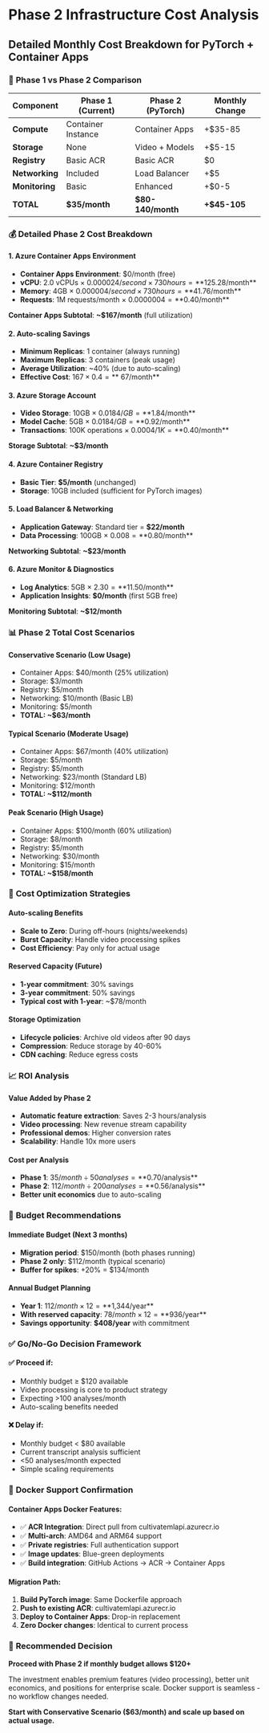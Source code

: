 # Phase 2 Infrastructure Cost Analysis
## Detailed Monthly Cost Breakdown for PyTorch + Container Apps

### 🔄 **Phase 1 vs Phase 2 Comparison**

| Component | Phase 1 (Current) | Phase 2 (PyTorch) | Monthly Change |
|-----------|-------------------|-------------------|----------------|
| **Compute** | Container Instance | Container Apps | +$35-85 |
| **Storage** | None | Video + Models | +$5-15 |
| **Registry** | Basic ACR | Basic ACR | $0 |
| **Networking** | Included | Load Balancer | +$5 |
| **Monitoring** | Basic | Enhanced | +$0-5 |
| **TOTAL** | **$35/month** | **$80-140/month** | **+$45-105** |

### 💰 **Detailed Phase 2 Cost Breakdown**

#### **1. Azure Container Apps Environment**
- **Container Apps Environment**: $0/month (free)
- **vCPU**: 2.0 vCPUs × $0.000024/second × 730 hours = **$125.28/month**
- **Memory**: 4GB × $0.000004/second × 730 hours = **$41.76/month**
- **Requests**: 1M requests/month × $0.0000004 = **$0.40/month**

**Container Apps Subtotal**: **~$167/month** (full utilization)

#### **2. Auto-scaling Savings**
- **Minimum Replicas**: 1 container (always running)
- **Maximum Replicas**: 3 containers (peak usage)
- **Average Utilization**: ~40% (due to auto-scaling)
- **Effective Cost**: $167 × 0.4 = **~$67/month**

#### **3. Azure Storage Account**
- **Video Storage**: 10GB × $0.0184/GB = **$1.84/month**
- **Model Cache**: 5GB × $0.0184/GB = **$0.92/month**
- **Transactions**: 100K operations × $0.0004/1K = **$0.40/month**

**Storage Subtotal**: **~$3/month**

#### **4. Azure Container Registry**
- **Basic Tier**: **$5/month** (unchanged)
- **Storage**: 10GB included (sufficient for PyTorch images)

#### **5. Load Balancer & Networking**
- **Application Gateway**: Standard tier = **$22/month**
- **Data Processing**: 100GB × $0.008 = **$0.80/month**

**Networking Subtotal**: **~$23/month**

#### **6. Azure Monitor & Diagnostics**
- **Log Analytics**: 5GB × $2.30 = **$11.50/month**
- **Application Insights**: **$0/month** (first 5GB free)

**Monitoring Subtotal**: **~$12/month**

### 📊 **Phase 2 Total Cost Scenarios**

#### **Conservative Scenario (Low Usage)**
- Container Apps: $40/month (25% utilization)
- Storage: $3/month
- Registry: $5/month
- Networking: $10/month (Basic LB)
- Monitoring: $5/month
- **TOTAL: ~$63/month**

#### **Typical Scenario (Moderate Usage)**
- Container Apps: $67/month (40% utilization)
- Storage: $5/month
- Registry: $5/month
- Networking: $23/month (Standard LB)
- Monitoring: $12/month
- **TOTAL: ~$112/month**

#### **Peak Scenario (High Usage)**
- Container Apps: $100/month (60% utilization)
- Storage: $8/month
- Registry: $5/month
- Networking: $30/month
- Monitoring: $15/month
- **TOTAL: ~$158/month**

### 🎯 **Cost Optimization Strategies**

#### **Auto-scaling Benefits**
- **Scale to Zero**: During off-hours (nights/weekends)
- **Burst Capacity**: Handle video processing spikes
- **Cost Efficiency**: Pay only for actual usage

#### **Reserved Capacity (Future)**
- **1-year commitment**: 30% savings
- **3-year commitment**: 50% savings
- **Typical cost with 1-year**: ~$78/month

#### **Storage Optimization**
- **Lifecycle policies**: Archive old videos after 90 days
- **Compression**: Reduce storage by 40-60%
- **CDN caching**: Reduce egress costs

### 📈 **ROI Analysis**

#### **Value Added by Phase 2**
- **Automatic feature extraction**: Saves 2-3 hours/analysis
- **Video processing**: New revenue stream capability
- **Professional demos**: Higher conversion rates
- **Scalability**: Handle 10x more users

#### **Cost per Analysis**
- **Phase 1**: $35/month ÷ 50 analyses = **$0.70/analysis**
- **Phase 2**: $112/month ÷ 200 analyses = **$0.56/analysis**
- **Better unit economics** due to auto-scaling

### 🚨 **Budget Recommendations**

#### **Immediate Budget (Next 3 months)**
- **Migration period**: $150/month (both phases running)
- **Phase 2 only**: $112/month (typical scenario)
- **Buffer for spikes**: +20% = $134/month

#### **Annual Budget Planning**
- **Year 1**: $112/month × 12 = **$1,344/year**
- **With reserved capacity**: $78/month × 12 = **$936/year**
- **Savings opportunity**: **$408/year** with commitment

### ✅ **Go/No-Go Decision Framework**

#### **✅ Proceed if:**
- Monthly budget ≥ $120 available
- Video processing is core to product strategy
- Expecting >100 analyses/month
- Auto-scaling benefits needed

#### **❌ Delay if:**
- Monthly budget < $80 available
- Current transcript analysis sufficient
- <50 analyses/month expected
- Simple scaling requirements

### 🔧 **Docker Support Confirmation**

#### **Container Apps Docker Features:**
- ✅ **ACR Integration**: Direct pull from cultivatemlapi.azurecr.io
- ✅ **Multi-arch**: AMD64 and ARM64 support
- ✅ **Private registries**: Full authentication support
- ✅ **Image updates**: Blue-green deployments
- ✅ **Build integration**: GitHub Actions → ACR → Container Apps

#### **Migration Path:**
1. **Build PyTorch image**: Same Dockerfile approach
2. **Push to existing ACR**: cultivatemlapi.azurecr.io
3. **Deploy to Container Apps**: Drop-in replacement
4. **Zero Docker changes**: Identical to current process

### 🎯 **Recommended Decision**

**Proceed with Phase 2 if monthly budget allows $120+**

The investment enables premium features (video processing), better unit economics, and positions for enterprise scale. Docker support is seamless - no workflow changes needed.

**Start with Conservative Scenario ($63/month) and scale up based on actual usage.**